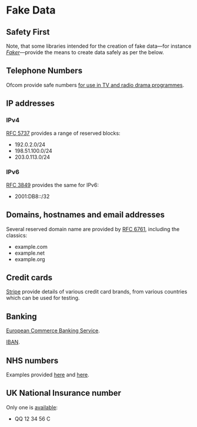 # Fake Data

## Safety First

Note, that some libraries intended for the creation of fake data—for instance
[_Faker_](https://faker.readthedocs.io/)—provide the means to create data safely
as per the below.

## Telephone Numbers

Ofcom provide safe numbers
[for use in TV and radio drama programmes](https://www.ofcom.org.uk/phones-telecoms-and-internet/information-for-industry/numbering/numbers-for-drama).

## IP addresses

### IPv4

[RFC 5737](https://datatracker.ietf.org/doc/html/rfc5737) provides a range of
reserved blocks:

- 192.0.2.0/24
- 198.51.100.0/24
- 203.0.113.0/24

### IPv6

[RFC 3849](https://datatracker.ietf.org/doc/html/rfc3849) provides the same for
IPv6:

- 2001:DB8::/32

## Domains, hostnames and email addresses

Several reserved domain name are provided by
[RFC 6761](https://datatracker.ietf.org/doc/html/rfc6761), including the
classics:

- example.com
- example.net
- example.org

## Credit cards

[Stripe](https://stripe.com/docs/testing) provide details of various credit card
brands, from various countries which can be used for testing.

## Banking

[European Commerce Banking Service](https://www.ecbs.org/iban/united-kingdom-uk-bank-account-number.html).

[IBAN](https://iban.co.uk/examples.html).

## NHS numbers

Examples provided
[here](https://www.nhs.uk/using-the-nhs/about-the-nhs/what-is-an-nhs-number/)
and [here](https://www.nhs.uk/nhs-services/online-services/find-nhs-number/).

## UK National Insurance number

Only one is
[available](https://design-system.service.gov.uk/patterns/national-insurance-numbers/):

- QQ 12 34 56 C
